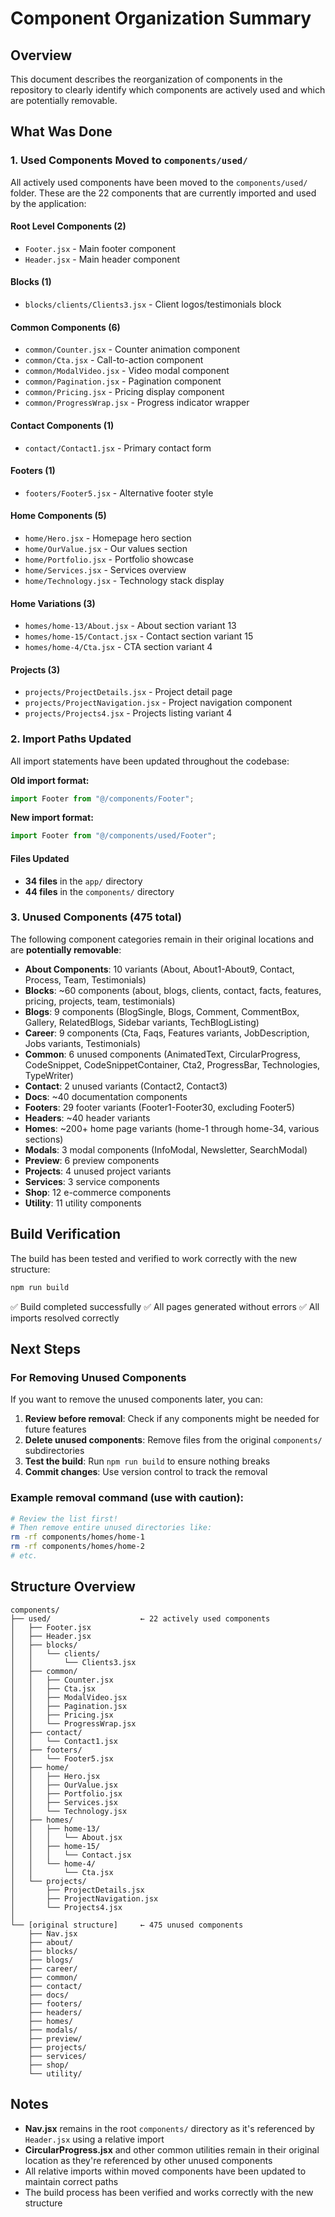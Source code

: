 # Component Organization Summary

## Overview
This document describes the reorganization of components in the repository to clearly identify which components are actively used and which are potentially removable.

## What Was Done

### 1. Used Components Moved to `components/used/`
All actively used components have been moved to the `components/used/` folder. These are the 22 components that are currently imported and used by the application:

#### Root Level Components (2)
- `Footer.jsx` - Main footer component
- `Header.jsx` - Main header component

#### Blocks (1)
- `blocks/clients/Clients3.jsx` - Client logos/testimonials block

#### Common Components (6)
- `common/Counter.jsx` - Counter animation component
- `common/Cta.jsx` - Call-to-action component
- `common/ModalVideo.jsx` - Video modal component
- `common/Pagination.jsx` - Pagination component
- `common/Pricing.jsx` - Pricing display component
- `common/ProgressWrap.jsx` - Progress indicator wrapper

#### Contact Components (1)
- `contact/Contact1.jsx` - Primary contact form

#### Footers (1)
- `footers/Footer5.jsx` - Alternative footer style

#### Home Components (5)
- `home/Hero.jsx` - Homepage hero section
- `home/OurValue.jsx` - Our values section
- `home/Portfolio.jsx` - Portfolio showcase
- `home/Services.jsx` - Services overview
- `home/Technology.jsx` - Technology stack display

#### Home Variations (3)
- `homes/home-13/About.jsx` - About section variant 13
- `homes/home-15/Contact.jsx` - Contact section variant 15
- `homes/home-4/Cta.jsx` - CTA section variant 4

#### Projects (3)
- `projects/ProjectDetails.jsx` - Project detail page
- `projects/ProjectNavigation.jsx` - Project navigation component
- `projects/Projects4.jsx` - Projects listing variant 4

### 2. Import Paths Updated
All import statements have been updated throughout the codebase:

**Old import format:**
```javascript
import Footer from "@/components/Footer";
```

**New import format:**
```javascript
import Footer from "@/components/used/Footer";
```

#### Files Updated
- **34 files** in the `app/` directory
- **44 files** in the `components/` directory

### 3. Unused Components (475 total)
The following component categories remain in their original locations and are **potentially removable**:

- **About Components**: 10 variants (About, About1-About9, Contact, Process, Team, Testimonials)
- **Blocks**: ~60 components (about, blogs, clients, contact, facts, features, pricing, projects, team, testimonials)
- **Blogs**: 9 components (BlogSingle, Blogs, Comment, CommentBox, Gallery, RelatedBlogs, Sidebar variants, TechBlogListing)
- **Career**: 9 components (Cta, Faqs, Features variants, JobDescription, Jobs variants, Testimonials)
- **Common**: 6 unused components (AnimatedText, CircularProgress, CodeSnippet, CodeSnippetContainer, Cta2, ProgressBar, Technologies, TypeWriter)
- **Contact**: 2 unused variants (Contact2, Contact3)
- **Docs**: ~40 documentation components
- **Footers**: 29 footer variants (Footer1-Footer30, excluding Footer5)
- **Headers**: ~40 header variants
- **Homes**: ~200+ home page variants (home-1 through home-34, various sections)
- **Modals**: 3 modal components (InfoModal, Newsletter, SearchModal)
- **Preview**: 6 preview components
- **Projects**: 4 unused project variants
- **Services**: 3 service components
- **Shop**: 12 e-commerce components
- **Utility**: 11 utility components

## Build Verification

The build has been tested and verified to work correctly with the new structure:

```bash
npm run build
```

✅ Build completed successfully
✅ All pages generated without errors
✅ All imports resolved correctly

## Next Steps

### For Removing Unused Components

If you want to remove the unused components later, you can:

1. **Review before removal**: Check if any components might be needed for future features
2. **Delete unused components**: Remove files from the original `components/` subdirectories
3. **Test the build**: Run `npm run build` to ensure nothing breaks
4. **Commit changes**: Use version control to track the removal

### Example removal command (use with caution):
```bash
# Review the list first!
# Then remove entire unused directories like:
rm -rf components/homes/home-1
rm -rf components/homes/home-2
# etc.
```

## Structure Overview

```
components/
├── used/                    ← 22 actively used components
│   ├── Footer.jsx
│   ├── Header.jsx
│   ├── blocks/
│   │   └── clients/
│   │       └── Clients3.jsx
│   ├── common/
│   │   ├── Counter.jsx
│   │   ├── Cta.jsx
│   │   ├── ModalVideo.jsx
│   │   ├── Pagination.jsx
│   │   ├── Pricing.jsx
│   │   └── ProgressWrap.jsx
│   ├── contact/
│   │   └── Contact1.jsx
│   ├── footers/
│   │   └── Footer5.jsx
│   ├── home/
│   │   ├── Hero.jsx
│   │   ├── OurValue.jsx
│   │   ├── Portfolio.jsx
│   │   ├── Services.jsx
│   │   └── Technology.jsx
│   ├── homes/
│   │   ├── home-13/
│   │   │   └── About.jsx
│   │   ├── home-15/
│   │   │   └── Contact.jsx
│   │   └── home-4/
│   │       └── Cta.jsx
│   └── projects/
│       ├── ProjectDetails.jsx
│       ├── ProjectNavigation.jsx
│       └── Projects4.jsx
│
└── [original structure]     ← 475 unused components
    ├── Nav.jsx
    ├── about/
    ├── blocks/
    ├── blogs/
    ├── career/
    ├── common/
    ├── contact/
    ├── docs/
    ├── footers/
    ├── headers/
    ├── homes/
    ├── modals/
    ├── preview/
    ├── projects/
    ├── services/
    ├── shop/
    └── utility/
```

## Notes

- **Nav.jsx** remains in the root `components/` directory as it's referenced by `Header.jsx` using a relative import
- **CircularProgress.jsx** and other common utilities remain in their original location as they're referenced by other unused components
- All relative imports within moved components have been updated to maintain correct paths
- The build process has been verified and works correctly with the new structure
